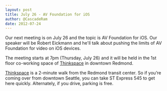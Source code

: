 ```yaml
---
layout: post
title: July 26 - AV Foundation for iOS
author: @CascadeRam
date: 2012-07-24 
---
```


Our next meeting is on July 26 and the topic is AV Foundation for iOS. Our speaker will be Robert Eickmann and he'll talk about pushing the limits of AV Foundation for video on iOS devices.

The meeting starts at 7pm (Thursday, July 26) and it will be held in the 1st floor co-working space of [Thinkspace] in downtown Redmond.

[Thinkspace] is a 2-minute walk from the Redmond transit center. So if you’re coming over from downtown Seattle, you can take ST Express 545 to get here quickly.
Alternately, if you drive, parking is free.

[thinkspace]: http://thinkspace.com/about/location/ 
